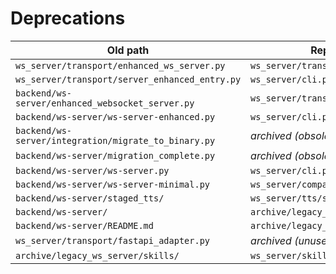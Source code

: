 # Deprecations

| Old path | Replacement |
| --- | --- |
| `ws_server/transport/enhanced_ws_server.py` | `ws_server/transport/server.py` |
| `ws_server/transport/server_enhanced_entry.py` | `ws_server/cli.py` |
| `backend/ws-server/enhanced_websocket_server.py` | `ws_server/transport/server.py` |
| `backend/ws-server/ws-server-enhanced.py` | `ws_server/cli.py` |
| `backend/ws-server/integration/migrate_to_binary.py` | _archived (obsolete)_ |
| `backend/ws-server/migration_complete.py` | _archived (obsolete)_ |
| `backend/ws-server/ws-server.py` | `ws_server/cli.py` |
| `backend/ws-server/ws-server-minimal.py` | `ws_server/compat/legacy_ws_server.py` |
| `backend/ws-server/staged_tts/` | `ws_server/tts/staged_tts/` |
| `backend/ws-server/` | `archive/legacy_ws_server/` |
| `backend/ws-server/README.md` | `archive/legacy_ws_server/README.md` |
| `ws_server/transport/fastapi_adapter.py` | _archived (unused)_ |
| `archive/legacy_ws_server/skills/` | `ws_server/skills/` |

